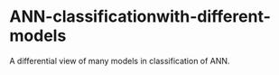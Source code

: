 # ANN-classificationwith-different-models
A differential view of many models in classification of ANN.
